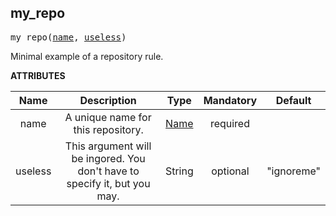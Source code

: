 <!-- Generated with Stardoc: http://skydoc.bazel.build -->

<a name="#my_repo"></a>

## my_repo

<pre>
my_repo(<a href="#my_repo-name">name</a>, <a href="#my_repo-useless">useless</a>)
</pre>

Minimal example of a repository rule.

**ATTRIBUTES**


| Name  | Description | Type | Mandatory | Default |
| :-------------: | :-------------: | :-------------: | :-------------: | :-------------: |
| <a name="my_repo-name"></a>name |  A unique name for this repository.   | <a href="https://bazel.build/docs/build-ref.html#name">Name</a> | required |  |
| <a name="my_repo-useless"></a>useless |  This argument will be ingored. You don't have to specify it, but you may.   | String | optional | "ignoreme" |



